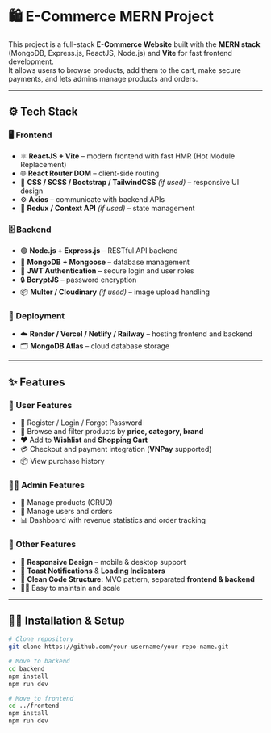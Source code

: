 # 🛍️ E-Commerce MERN Project

This project is a full-stack **E-Commerce Website** built with the **MERN stack** (MongoDB, Express.js, ReactJS, Node.js) and **Vite** for fast frontend development.  
It allows users to browse products, add them to the cart, make secure payments, and lets admins manage products and orders.

---

## ⚙️ Tech Stack

### 🖥️ Frontend
- ⚛️ **ReactJS + Vite** – modern frontend with fast HMR (Hot Module Replacement)
- 🌐 **React Router DOM** – client-side routing
- 💅 **CSS / SCSS / Bootstrap / TailwindCSS** *(if used)* – responsive UI design
- ⚙️ **Axios** – communicate with backend APIs
- 🧩 **Redux / Context API** *(if used)* – state management

### 🗄️ Backend
- 🟢 **Node.js + Express.js** – RESTful API backend
- 🍃 **MongoDB + Mongoose** – database management
- 🔐 **JWT Authentication** – secure login and user roles
- 🔒 **BcryptJS** – password encryption
- 📦 **Multer / Cloudinary** *(if used)* – image upload handling

### 🚀 Deployment
- ☁️ **Render / Vercel / Netlify / Railway** – hosting frontend and backend
- 🗂️ **MongoDB Atlas** – cloud database storage

---

## ✨ Features

### 👤 User Features
- 🔑 Register / Login / Forgot Password  
- 🛒 Browse and filter products by **price, category, brand**
- ❤️ Add to **Wishlist** and **Shopping Cart**
- 💳 Checkout and payment integration (**VNPay** supported)
- 📦 View purchase history

### 🧑‍💻 Admin Features
- 🧾 Manage products (CRUD)
- 👥 Manage users and orders
- 📊 Dashboard with revenue statistics and order tracking

### 🧰 Other Features
- 📱 **Responsive Design** – mobile & desktop support  
- 🔔 **Toast Notifications** & **Loading Indicators**  
- 🧹 **Clean Code Structure:** MVC pattern, separated **frontend & backend**  
- 🧑‍💻 Easy to maintain and scale  

---

## 🧑‍💻 Installation & Setup

```bash
# Clone repository
git clone https://github.com/your-username/your-repo-name.git

# Move to backend
cd backend
npm install
npm run dev

# Move to frontend
cd ../frontend
npm install
npm run dev
